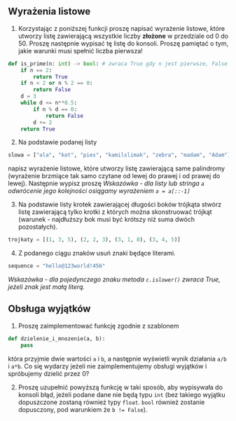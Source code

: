 ## Wyrażenia listowe

1. Korzystając z poniższej funkcji proszę napisać wyrażenie listowe, które utworzy listę zawierającą wszystkie liczby **złożone** w przedziale od 0 do 50. Proszę następnie wypisać tę listę do konsoli. Proszę pamiętać o tym, jakie warunki musi spełnić liczba pierwsza!

```py
def is_prime(n: int) -> bool: # zwraca True gdy n jest pierwsze, False jeżeli nie
    if n == 2:
        return True
    if n < 2 or n % 2 == 0:
        return False
    d = 3
    while d <= n**0.5:
        if n % d == 0:
            return False
        d += 2
    return True
```

2. Na podstawie podanej listy 
```py
slowa = ["ala", "kot", "pies", "kamilslimak", "zebra", "madam", "Adam"]
```
napisz wyrażenie listowe, które utworzy listę zawierającą same palindromy (wyrażenie brzmiące tak samo czytane od lewej do prawej i od prawej do lewej). Następnie wypisz proszę 
*Wskazówka - dla listy lub stringa `a` odwrócenie jego kolejności osiągamy wyrażeniem `a = a[::-1]`*

3. Na podstawie listy krotek zawierającej długości boków trójkąta stwórz listę zawierającą tylko krotki z których można skonstruować trójkąt (warunek - najdłuższy bok musi być krótszy niż suma dwóch pozostałych).
```py
trojkaty = [(1, 3, 5), (2, 2, 3), (3, 1, 8), (3, 4, 5)]
```

4. Z podanego ciągu znaków usuń znaki będące literami.
```py
sequence = "hello@123world!456"
```
*Wskazówka - dla pojedynczego znaku metoda `c.islower()` zwraca True, jeżeli znak jest małą literą.*

## Obsługa wyjątków

1. Proszę zaimplementować funkcję zgodnie z szablonem
```py
def dzielenie_i_mnozenie(a, b):
    pass
```
która przyjmie dwie wartości `a` i `b`, a następnie wyświetli wynik działania `a/b` i `a*b`. Co się wydarzy jeżeli nie zaimplementujemy obsługi wyjątków i spróbujemy dzielić przez 0? 

2. Proszę uzupełnić powyższą funkcję w taki sposób, aby wypisywała do konsoli błąd, jeżeli podane dane nie będą typu `int` (bez takiego wyjątku dopuszczone zostaną również typy `float`. `bool` również zostanie dopusczony, pod warunkiem że `b != False`).